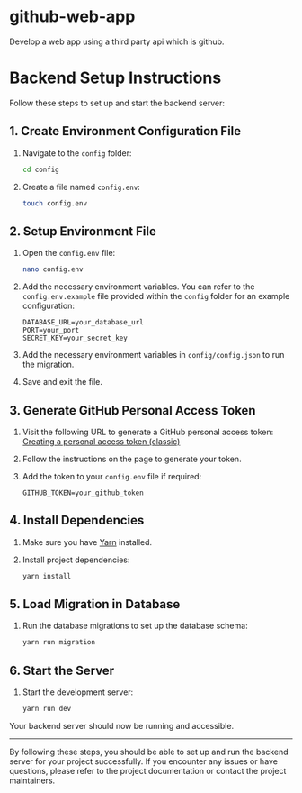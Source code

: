 # github-web-app
Develop a web app using a third party api which is github.
# Backend Setup Instructions

Follow these steps to set up and start the backend server:

## 1. Create Environment Configuration File

1. Navigate to the `config` folder:
    ```sh
    cd config
    ```

2. Create a file named `config.env`:
    ```sh
    touch config.env
    ```

## 2. Setup Environment File

1. Open the `config.env` file:
    ```sh
    nano config.env
    ```

2. Add the necessary environment variables. You can refer to the `config.env.example` file provided within the `config` folder for an example configuration:
    ```env
    DATABASE_URL=your_database_url
    PORT=your_port
    SECRET_KEY=your_secret_key
    ```
3. Add the necessary environment variables in `config/config.json` to run the migration.

4. Save and exit the file.

## 3. Generate GitHub Personal Access Token

1. Visit the following URL to generate a GitHub personal access token: [Creating a personal access token (classic)](https://docs.github.com/en/github/authenticating-to-github/creating-a-personal-access-token)

2. Follow the instructions on the page to generate your token.

3. Add the token to your `config.env` file if required:
    ```env
    GITHUB_TOKEN=your_github_token
    ```

## 4. Install Dependencies

1. Make sure you have [Yarn](https://classic.yarnpkg.com/en/docs/install) installed.

2. Install project dependencies:
    ```sh
    yarn install
    ```

## 5. Load Migration in Database

1. Run the database migrations to set up the database schema:
    ```sh
    yarn run migration
    ```

## 6. Start the Server

1. Start the development server:
    ```sh
    yarn run dev
    ```

Your backend server should now be running and accessible.

---

By following these steps, you should be able to set up and run the backend server for your project successfully. If you encounter any issues or have questions, please refer to the project documentation or contact the project maintainers.
